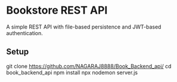 # Bookstore REST API

A simple REST API with file-based persistence and JWT-based authentication.

## Setup


git clone <https://github.com/NAGARAJ8888/Book_Backend_api/>
cd book_backend_api
npm install
npx nodemon server.js
